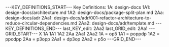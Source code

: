 ---KEY_DEFINITIONS_START---
Key Definitions:
1A: design-docs
1A1: design-docs/architecture.md
1A2: design-docs/package-split-plan.md
2Aa: design-docs/adr
2Aa1: design-docs/adr/001-refactor-architecture-to-reduce-circular-dependencies.md
2Aa2: design-docs/adr/template.md
---KEY_DEFINITIONS_END---
last_KEY_edit: 2Aa2
last_GRID_edit: 2Aa1
---GRID_START---
X 1A 1A1 1A2 2Aa 2Aa1 2Aa2
1A = op5
1A1 = poppdp
1A2 = ppodpp
2Aa = p3opp
2Aa1 = dp3op
2Aa2 = p5o
---GRID_END---
